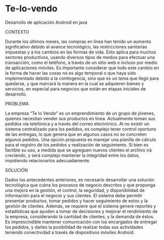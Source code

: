 # Te-lo-vendo
Desarrollo de aplicación Android en java 

CONTEXTO

Durante los últimos meses, las compras en línea han tenido un aumento significativo debido al avance tecnológico,
las restricciones sanitarias impuestas y a los cambios en las formas de vida. Esto aplica para muchos sectores
productivos, usando diversos tipos de medios para efectuar una transacción, como el teléfono, a través de un sitio
web e incluso por medio de aplicaciones móviles.
Es importante considerar que todo este cambio en la forma de hacer las cosas no es algo temporal o que haya sido
implementado debido a la contingencia, sino que es un tema que llegó para quedarse, y que marcará la manera en
la cual se adquieren bienes y servicios, en especial para negocios que están en etapas iniciales de desarrollo.

PROBLEMA

La empresa “Te lo Vendo” es un emprendimiento de un grupo de jóvenes, quienes necesitan vender sus productos
en línea. Actualmente toman sus pedidos vía telefónica y a través del correo electrónico. Al no existir un sistema
centralizado para los pedidos, es complejo tener control oportuno de las entregas, lo que genera que en algunos
casos no se concreten algunos pedidos.
Una opción propuesta es manejar una planilla de cálculo para el registro de los pedidos y realización de seguimiento.
Si bien es factible su uso, a medida que se agreguen nuevos clientes el archivo irá creciendo, y será complejo
mantener la integridad entre los datos, impidiendo relacionarlos adecuadamente.

SOLUCIÓN

Dados los antecedentes anteriores, es necesario desarrollar una solución tecnológica que cubra los procesos de
negocio descritos y que proponga una mejora en la gestión, el control, la seguridad, y disponibilidad de información
para el negocio y sus clientes. El sistema debe permitir presentar productos, tomar pedidos y hacer seguimiento de
estos y la gestión de clientes. Además, se requiere que el sistema genere reportes y estadísticas que ayuden a tomar
de decisiones y mejorar el rendimiento de la empresa, considerando la cantidad de clientes, y la demanda de éstos.
Es imprescindible mantener comunicación con los encargados de entregar los pedidos, y darles la posibilidad de
realizar todas sus actividades teniendo conectividad a través de dispositivos móviles Android.
